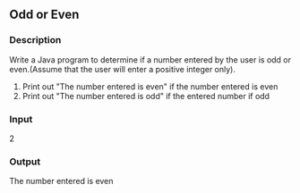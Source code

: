 ## Odd or Even

### Description

Write a Java program to determine if a number entered by the user is odd or even.(Assume that the user will enter a positive integer only).

1. Print out "The number entered is even" if the number entered is even
2. Print out "The number entered is odd" if the entered number if odd

### Input

2

### Output

The number entered is even
